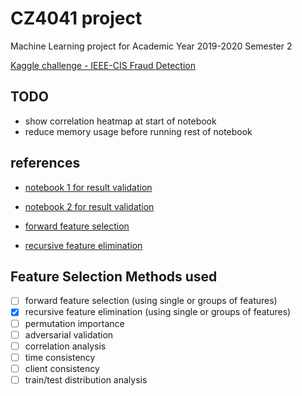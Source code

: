 # CZ4041 project

Machine Learning project for Academic Year 2019-2020 Semester 2

[Kaggle challenge - IEEE-CIS Fraud Detection](https://www.kaggle.com/c/ieee-fraud-detection)

## TODO

- show correlation heatmap at start of notebook
- reduce memory usage before running rest of notebook

## references

- [notebook 1 for result validation](https://www.kaggle.com/artgor/eda-and-models)
- [notebook 2 for result validation](https://www.kaggle.com/cdeotte/xgb-fraud-with-magic-0-9600)

- [forward feature selection](https://towardsdatascience.com/feature-importance-and-forward-feature-selection-752638849962)
- [recursive feature elimination](https://towardsdatascience.com/feature-selection-in-python-recursive-feature-elimination-19f1c39b8d15)

## Feature Selection Methods used

- [ ] forward feature selection (using single or groups of features)
- [x] recursive feature elimination (using single or groups of features)
- [ ] permutation importance
- [ ] adversarial validation
- [ ] correlation analysis
- [ ] time consistency
- [ ] client consistency
- [ ] train/test distribution analysis
